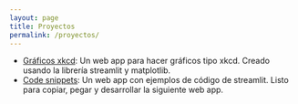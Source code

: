 ```yaml
---
layout: page
title: Proyectos
permalink: /proyectos/
---
```


* [Gráficos xkcd](https://share.streamlit.io/sebastiandres/xkcd_streamlit/main): Un web app para hacer gráficos tipo xkcd. Creado usando la librería streamlit y matplotlib. 
* [Code snippets](https://share.streamlit.io/sebastiandres/streamlit_code_snippets/main): Un web app con ejemplos de código de streamlit. Listo para copiar, pegar y desarrollar la siguiente web app.